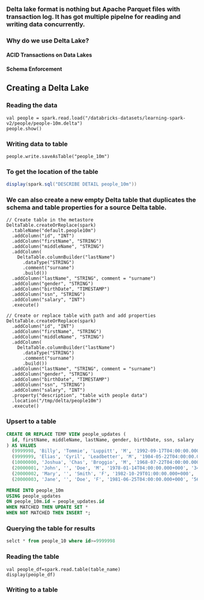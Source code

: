 ### Delta lake format is nothing but Apache Parquet files with transaction log. It has got multiple pipelne for reading and writing data concurrently.

### Why do we use Delta Lake?
#### ACID Transactions on Data Lakes
#### Schema Enforcement

## Creating a Delta Lake

### Reading the data
```
val people = spark.read.load("/databricks-datasets/learning-spark-v2/people/people-10m.delta")
people.show()
```

### Writing data to table
```
people.write.saveAsTable("people_10m")
```

### To get the location of the table
```scala
display(spark.sql("DESCRIBE DETAIL people_10m"))

```

### We can also create a new empty Delta table that duplicates the schema and table properties for a source Delta table.
```
// Create table in the metastore
DeltaTable.createOrReplace(spark)
  .tableName("default.people10m")
  .addColumn("id", "INT")
  .addColumn("firstName", "STRING")
  .addColumn("middleName", "STRING")
  .addColumn(
    DeltaTable.columnBuilder("lastName")
      .dataType("STRING")
      .comment("surname")
      .build())
  .addColumn("lastName", "STRING", comment = "surname")
  .addColumn("gender", "STRING")
  .addColumn("birthDate", "TIMESTAMP")
  .addColumn("ssn", "STRING")
  .addColumn("salary", "INT")
  .execute()

// Create or replace table with path and add properties
DeltaTable.createOrReplace(spark)
  .addColumn("id", "INT")
  .addColumn("firstName", "STRING")
  .addColumn("middleName", "STRING")
  .addColumn(
    DeltaTable.columnBuilder("lastName")
      .dataType("STRING")
      .comment("surname")
      .build())
  .addColumn("lastName", "STRING", comment = "surname")
  .addColumn("gender", "STRING")
  .addColumn("birthDate", "TIMESTAMP")
  .addColumn("ssn", "STRING")
  .addColumn("salary", "INT")
  .property("description", "table with people data")
  .location("/tmp/delta/people10m")
  .execute()
```

### Upsert to a table
```sql
CREATE OR REPLACE TEMP VIEW people_updates (
  id, firstName, middleName, lastName, gender, birthDate, ssn, salary
) AS VALUES
  (9999998, 'Billy', 'Tommie', 'Luppitt', 'M', '1992-09-17T04:00:00.000+0000', '953-38-9452', 55250),
  (9999999, 'Elias', 'Cyril', 'Leadbetter', 'M', '1984-05-22T04:00:00.000+0000', '906-51-2137', 48500),
  (10000000, 'Joshua', 'Chas', 'Broggio', 'M', '1968-07-22T04:00:00.000+0000', '988-61-6247', 90000),
  (20000001, 'John', '', 'Doe', 'M', '1978-01-14T04:00:00.000+000', '345-67-8901', 55500),
  (20000002, 'Mary', '', 'Smith', 'F', '1982-10-29T01:00:00.000+000', '456-78-9012', 98250),
  (20000003, 'Jane', '', 'Doe', 'F', '1981-06-25T04:00:00.000+000', '567-89-0123', 89900);

MERGE INTO people_10m
USING people_updates
ON people_10m.id = people_updates.id
WHEN MATCHED THEN UPDATE SET *
WHEN NOT MATCHED THEN INSERT *;
```
### Querying the table for results
``` sql
selct * from people_10 where id>=9999998
```

### Reading the table
```
val people_df=spark.read.table(table_name)
display(people_df)
```

### Writing to a table


